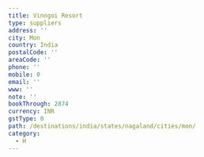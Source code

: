 ```yaml
---
title: Vinngoi Resort
type: suppliers
address: ''
city: Mon
country: India
postalCode: ''
areaCode: ''
phone: ''
mobile: 0
email: ''
www: ''
note: ''
bookThrough: 2874
currency: INR
gstType: 0
path: /destinations/india/states/nagaland/cities/mon/
category:
  - H
---
```


